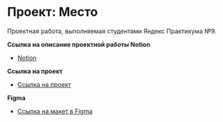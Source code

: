# Проект: Место

Проектная работа, выполняемая студентами Яндекс Практикума №9.

**Ссылка на описание проектной работы Notion**

* [Notion](https://www.notion.so/9-c92de87d7dea4ab6a10288391ee4f913?pvs=4)

**Ссылка на проект**

* [Ссылка на проект](https://kharchenkode.github.io/mesto/)

**Figma**

* [Ссылка на макет в Figma](https://www.figma.com/file/2cn9N9jSkmxD84oJik7xL7/JavaScript.-Sprint-4?node-id=0%3A1)
